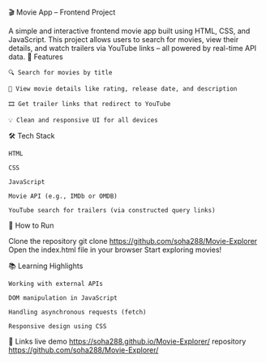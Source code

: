 🎬 Movie App – Frontend Project

A simple and interactive frontend movie app built using HTML, CSS, and JavaScript. This project allows users to search for movies, view their details, and watch trailers via YouTube links – all powered by real-time API data.
📌 Features

    🔍 Search for movies by title

    📄 View movie details like rating, release date, and description

    🎞️ Get trailer links that redirect to YouTube

    💡 Clean and responsive UI for all devices

🛠️ Tech Stack

    HTML

    CSS

    JavaScript

    Movie API (e.g., IMDb or OMDB)

    YouTube search for trailers (via constructed query links)

🚀 How to Run

Clone the repository
    git clone https://github.com/soha288/Movie-Explorer
Open the index.html file in your browser
Start exploring movies!

📚 Learning Highlights

    Working with external APIs

    DOM manipulation in JavaScript

    Handling asynchronous requests (fetch)

    Responsive design using CSS
🔗 Links
live demo
https://soha288.github.io/Movie-Explorer/
repository
https://github.com/soha288/Movie-Explorer/
